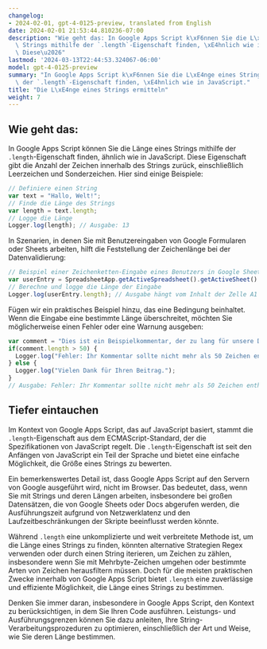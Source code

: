 ```yaml
---
changelog:
- 2024-02-01, gpt-4-0125-preview, translated from English
date: 2024-02-01 21:53:44.810236-07:00
description: "Wie geht das: In Google Apps Script k\xF6nnen Sie die L\xE4nge eines\
  \ Strings mithilfe der `.length`-Eigenschaft finden, \xE4hnlich wie in JavaScript.\
  \ Diese\u2026"
lastmod: '2024-03-13T22:44:53.324067-06:00'
model: gpt-4-0125-preview
summary: "In Google Apps Script k\xF6nnen Sie die L\xE4nge eines Strings mithilfe\
  \ der `.length`-Eigenschaft finden, \xE4hnlich wie in JavaScript."
title: "Die L\xE4nge eines Strings ermitteln"
weight: 7
---
```


## Wie geht das:
In Google Apps Script können Sie die Länge eines Strings mithilfe der `.length`-Eigenschaft finden, ähnlich wie in JavaScript. Diese Eigenschaft gibt die Anzahl der Zeichen innerhalb des Strings zurück, einschließlich Leerzeichen und Sonderzeichen. Hier sind einige Beispiele:

```javascript
// Definiere einen String
var text = "Hallo, Welt!";
// Finde die Länge des Strings
var length = text.length;
// Logge die Länge
Logger.log(length); // Ausgabe: 13
```

In Szenarien, in denen Sie mit Benutzereingaben von Google Formularen oder Sheets arbeiten, hilft die Feststellung der Zeichenlänge bei der Datenvalidierung:

```javascript
// Beispiel einer Zeichenketten-Eingabe eines Benutzers in Google Sheets
var userEntry = SpreadsheetApp.getActiveSpreadsheet().getActiveSheet().getRange("A1").getValue();
// Berechne und logge die Länge der Eingabe
Logger.log(userEntry.length); // Ausgabe hängt vom Inhalt der Zelle A1 ab
```

Fügen wir ein praktisches Beispiel hinzu, das eine Bedingung beinhaltet. Wenn die Eingabe eine bestimmte Länge überschreitet, möchten Sie möglicherweise einen Fehler oder eine Warnung ausgeben:

```javascript
var comment = "Dies ist ein Beispielkommentar, der zu lang für unsere Datenbank ist.";
if(comment.length > 50) {
  Logger.log("Fehler: Ihr Kommentar sollte nicht mehr als 50 Zeichen enthalten.");
} else {
  Logger.log("Vielen Dank für Ihren Beitrag.");
}
// Ausgabe: Fehler: Ihr Kommentar sollte nicht mehr als 50 Zeichen enthalten.
```

## Tiefer eintauchen
Im Kontext von Google Apps Script, das auf JavaScript basiert, stammt die `.length`-Eigenschaft aus dem ECMAScript-Standard, der die Spezifikationen von JavaScript regelt. Die `.length`-Eigenschaft ist seit den Anfängen von JavaScript ein Teil der Sprache und bietet eine einfache Möglichkeit, die Größe eines Strings zu bewerten.

Ein bemerkenswertes Detail ist, dass Google Apps Script auf den Servern von Google ausgeführt wird, nicht im Browser. Das bedeutet, dass, wenn Sie mit Strings und deren Längen arbeiten, insbesondere bei großen Datensätzen, die von Google Sheets oder Docs abgerufen werden, die Ausführungszeit aufgrund von Netzwerklatenz und den Laufzeitbeschränkungen der Skripte beeinflusst werden könnte.

Während `.length` eine unkomplizierte und weit verbreitete Methode ist, um die Länge eines Strings zu finden, könnten alternative Strategien Regex verwenden oder durch einen String iterieren, um Zeichen zu zählen, insbesondere wenn Sie mit Mehrbyte-Zeichen umgehen oder bestimmte Arten von Zeichen herausfiltern müssen. Doch für die meisten praktischen Zwecke innerhalb von Google Apps Script bietet `.length` eine zuverlässige und effiziente Möglichkeit, die Länge eines Strings zu bestimmen.

Denken Sie immer daran, insbesondere in Google Apps Script, den Kontext zu berücksichtigen, in dem Sie Ihren Code ausführen. Leistungs- und Ausführungsgrenzen können Sie dazu anleiten, Ihre String-Verarbeitungsprozeduren zu optimieren, einschließlich der Art und Weise, wie Sie deren Länge bestimmen.
